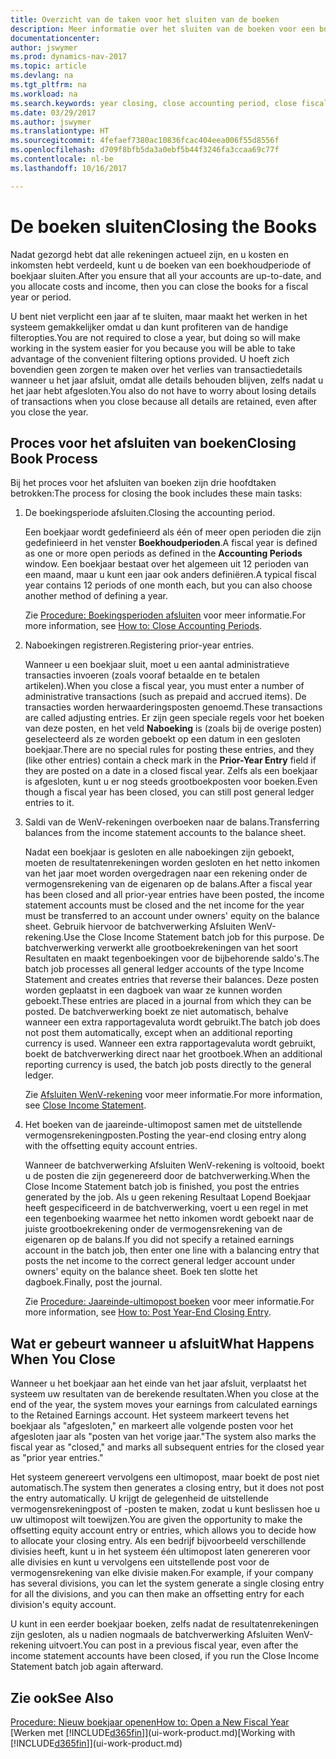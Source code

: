 ```yaml
---
title: Overzicht van de taken voor het sluiten van de boeken
description: Meer informatie over het sluiten van de boeken voor een boekjaar of -periode, en wat er gebeurt nadat u het jaareinde hebt afgesloten.
documentationcenter: 
author: jswymer
ms.prod: dynamics-nav-2017
ms.topic: article
ms.devlang: na
ms.tgt_pltfrm: na
ms.workload: na
ms.search.keywords: year closing, close accounting period, close fiscal year, bank account detailed trial balance
ms.date: 03/29/2017
ms.author: jswymer
ms.translationtype: HT
ms.sourcegitcommit: 4fefaef7380ac10836fcac404eea006f55d8556f
ms.openlocfilehash: d709f8bfb5da3a0ebf5b44f3246fa3ccaa69c77f
ms.contentlocale: nl-be
ms.lasthandoff: 10/16/2017

---
```

# <a name="closing-the-books"></a><span data-ttu-id="cdf3a-103">De boeken sluiten</span><span class="sxs-lookup"><span data-stu-id="cdf3a-103">Closing the Books</span></span>
<span data-ttu-id="cdf3a-104">Nadat gezorgd hebt dat alle rekeningen actueel zijn, en u kosten en inkomsten hebt verdeeld, kunt u de boeken van een boekhoudperiode of boekjaar sluiten.</span><span class="sxs-lookup"><span data-stu-id="cdf3a-104">After you ensure that all your accounts are up-to-date, and you allocate costs and income, then you can close the books for a fiscal year or period.</span></span>

<span data-ttu-id="cdf3a-105">U bent niet verplicht een jaar af te sluiten, maar maakt het werken in het systeem gemakkelijker omdat u dan kunt profiteren van de handige filteropties.</span><span class="sxs-lookup"><span data-stu-id="cdf3a-105">You are not required to close a year, but doing so will make working in the system easier for you because you will be able to take advantage of the convenient filtering options provided.</span></span> <span data-ttu-id="cdf3a-106">U hoeft zich bovendien geen zorgen te maken over het verlies van transactiedetails wanneer u het jaar afsluit, omdat alle details behouden blijven, zelfs nadat u het jaar hebt afgesloten.</span><span class="sxs-lookup"><span data-stu-id="cdf3a-106">You also do not have to worry about losing details of transactions when you close because all details are retained, even after you close the year.</span></span>

## <a name="closing-book-process"></a><span data-ttu-id="cdf3a-107">Proces voor het afsluiten van boeken</span><span class="sxs-lookup"><span data-stu-id="cdf3a-107">Closing Book Process</span></span>
<span data-ttu-id="cdf3a-108">Bij het proces voor het afsluiten van boeken zijn drie hoofdtaken betrokken:</span><span class="sxs-lookup"><span data-stu-id="cdf3a-108">The process for closing the book includes these main tasks:</span></span>

1. <span data-ttu-id="cdf3a-109">De boekingsperiode afsluiten.</span><span class="sxs-lookup"><span data-stu-id="cdf3a-109">Closing the accounting period.</span></span>

    <span data-ttu-id="cdf3a-110">Een boekjaar wordt gedefinieerd als één of meer open perioden die zijn gedefinieerd in het venster **Boekhoudperioden**.</span><span class="sxs-lookup"><span data-stu-id="cdf3a-110">A fiscal year is defined as one or more open periods as defined in the **Accounting Periods** window.</span></span> <span data-ttu-id="cdf3a-111">Een boekjaar bestaat over het algemeen uit 12 perioden van een maand, maar u kunt een jaar ook anders definiëren.</span><span class="sxs-lookup"><span data-stu-id="cdf3a-111">A typical fiscal year contains 12 periods of one month each, but you can also choose another method of defining a year.</span></span>

    <span data-ttu-id="cdf3a-112">Zie [Procedure: Boekingsperioden afsluiten](year-close-account-periods.md) voor meer informatie.</span><span class="sxs-lookup"><span data-stu-id="cdf3a-112">For more information, see [How to: Close Accounting Periods](year-close-account-periods.md).</span></span>
2. <span data-ttu-id="cdf3a-113">Naboekingen registreren.</span><span class="sxs-lookup"><span data-stu-id="cdf3a-113">Registering prior-year entries.</span></span>

    <span data-ttu-id="cdf3a-114">Wanneer u een boekjaar sluit, moet u een aantal administratieve transacties invoeren (zoals vooraf betaalde en te betalen artikelen).</span><span class="sxs-lookup"><span data-stu-id="cdf3a-114">When you close a fiscal year, you must enter a number of administrative transactions (such as prepaid and accrued items).</span></span> <span data-ttu-id="cdf3a-115">De transacties worden herwaarderingsposten genoemd.</span><span class="sxs-lookup"><span data-stu-id="cdf3a-115">These transactions are called adjusting entries.</span></span> <span data-ttu-id="cdf3a-116">Er zijn geen speciale regels voor het boeken van deze posten, en het veld **Naboeking** is (zoals bij de overige posten) geselecteerd als ze worden geboekt op een datum in een gesloten boekjaar.</span><span class="sxs-lookup"><span data-stu-id="cdf3a-116">There are no special rules for posting these entries, and they (like other entries) contain a check mark in the **Prior-Year Entry** field if they are posted on a date in a closed fiscal year.</span></span> <span data-ttu-id="cdf3a-117">Zelfs als een boekjaar is afgesloten, kunt u er nog steeds grootboekposten voor boeken.</span><span class="sxs-lookup"><span data-stu-id="cdf3a-117">Even though a fiscal year has been closed, you can still post general ledger entries to it.</span></span>
3. <span data-ttu-id="cdf3a-118">Saldi van de WenV-rekeningen overboeken naar de balans.</span><span class="sxs-lookup"><span data-stu-id="cdf3a-118">Transferring balances from the income statement accounts to the balance sheet.</span></span>

    <span data-ttu-id="cdf3a-119">Nadat een boekjaar is gesloten en alle naboekingen zijn geboekt, moeten de resultatenrekeningen worden gesloten en het netto inkomen van het jaar moet worden overgedragen naar een rekening onder de vermogensrekening van de eigenaren op de balans.</span><span class="sxs-lookup"><span data-stu-id="cdf3a-119">After a fiscal year has been closed and all prior-year entries have been posted, the income statement accounts must be closed and the net income for the year must be transferred to an account under owners' equity on the balance sheet.</span></span> <span data-ttu-id="cdf3a-120">Gebruik hiervoor de batchverwerking Afsluiten WenV-rekening.</span><span class="sxs-lookup"><span data-stu-id="cdf3a-120">Use the Close Income Statement batch job for this purpose.</span></span> <span data-ttu-id="cdf3a-121">De batchverwerking verwerkt alle grootboekrekeningen van het soort Resultaten en maakt tegenboekingen voor de bijbehorende saldo's.</span><span class="sxs-lookup"><span data-stu-id="cdf3a-121">The batch job processes all general ledger accounts of the type Income Statement and creates entries that reverse their balances.</span></span> <span data-ttu-id="cdf3a-122">Deze posten worden geplaatst in een dagboek van waar ze kunnen worden geboekt.</span><span class="sxs-lookup"><span data-stu-id="cdf3a-122">These entries are placed in a journal from which they can be posted.</span></span> <span data-ttu-id="cdf3a-123">De batchverwerking boekt ze niet automatisch, behalve wanneer een extra rapportagevaluta wordt gebruikt.</span><span class="sxs-lookup"><span data-stu-id="cdf3a-123">The batch job does not post them automatically, except when an additional reporting currency is used.</span></span> <span data-ttu-id="cdf3a-124">Wanneer een extra rapportagevaluta wordt gebruikt, boekt de batchverwerking direct naar het grootboek.</span><span class="sxs-lookup"><span data-stu-id="cdf3a-124">When an additional reporting currency is used, the batch job posts directly to the general ledger.</span></span>

    <span data-ttu-id="cdf3a-125">Zie [Afsluiten WenV-rekening](year-close-income-statement.md) voor meer informatie.</span><span class="sxs-lookup"><span data-stu-id="cdf3a-125">For more information, see [Close Income Statement](year-close-income-statement.md).</span></span>
4. <span data-ttu-id="cdf3a-126">Het boeken van de jaareinde-ultimopost samen met de uitstellende vermogensrekeningposten.</span><span class="sxs-lookup"><span data-stu-id="cdf3a-126">Posting the year-end closing entry along with the offsetting equity account entries.</span></span>

    <span data-ttu-id="cdf3a-127">Wanneer de batchverwerking Afsluiten WenV-rekening is voltooid, boekt u de posten die zijn gegenereerd door de batchverwerking.</span><span class="sxs-lookup"><span data-stu-id="cdf3a-127">When the Close Income Statement batch job is finished, you post the entries generated by the job.</span></span> <span data-ttu-id="cdf3a-128">Als u geen rekening Resultaat Lopend Boekjaar heeft gespecificeerd in de batchverwerking, voert u een regel in met een tegenboeking waarmee het netto inkomen wordt geboekt naar de juiste grootboekrekening onder de vermogensrekening van de eigenaren op de balans.</span><span class="sxs-lookup"><span data-stu-id="cdf3a-128">If you did not specify a retained earnings account in the batch job, then enter one line with a balancing entry that posts the net income to the correct general ledger account under owners' equity on the balance sheet.</span></span> <span data-ttu-id="cdf3a-129">Boek ten slotte het dagboek.</span><span class="sxs-lookup"><span data-stu-id="cdf3a-129">Finally, post the journal.</span></span>

    <span data-ttu-id="cdf3a-130">Zie [Procedure: Jaareinde-ultimopost boeken](year-how-post-year-end-close-entry.md) voor meer informatie.</span><span class="sxs-lookup"><span data-stu-id="cdf3a-130">For more information, see [How to: Post Year-End Closing Entry](year-how-post-year-end-close-entry.md).</span></span>

## <a name="what-happens-when-you-close"></a><span data-ttu-id="cdf3a-131">Wat er gebeurt wanneer u afsluit</span><span class="sxs-lookup"><span data-stu-id="cdf3a-131">What Happens When You Close</span></span>
<span data-ttu-id="cdf3a-132">Wanneer u het boekjaar aan het einde van het jaar afsluit, verplaatst het systeem uw resultaten van de berekende resultaten.</span><span class="sxs-lookup"><span data-stu-id="cdf3a-132">When you close at the end of the year, the system moves your earnings from calculated earnings to the Retained Earnings account.</span></span> <span data-ttu-id="cdf3a-133">Het systeem markeert tevens het boekjaar als "afgesloten," en markeert alle volgende posten voor het afgesloten jaar als "posten van het vorige jaar."</span><span class="sxs-lookup"><span data-stu-id="cdf3a-133">The system also marks the fiscal year as "closed," and marks all subsequent entries for the closed year as "prior year entries."</span></span>

<span data-ttu-id="cdf3a-134">Het systeem genereert vervolgens een ultimopost, maar boekt de post niet automatisch.</span><span class="sxs-lookup"><span data-stu-id="cdf3a-134">The system then generates a closing entry, but it does not post the entry automatically.</span></span> <span data-ttu-id="cdf3a-135">U krijgt de gelegenheid de uitstellende vermogensrekeningpost of -posten te maken, zodat u kunt beslissen hoe u uw ultimopost wilt toewijzen.</span><span class="sxs-lookup"><span data-stu-id="cdf3a-135">You are given the opportunity to make the offsetting equity account entry or entries, which allows you to decide how to allocate your closing entry.</span></span> <span data-ttu-id="cdf3a-136">Als een bedrijf bijvoorbeeld verschillende divisies heeft, kunt u in het systeem één ultimopost laten genereren voor alle divisies en kunt u vervolgens een uitstellende post voor de vermogensrekening van elke divisie maken.</span><span class="sxs-lookup"><span data-stu-id="cdf3a-136">For example, if your company has several divisions, you can let the system generate a single closing entry for all the divisions, and you can then make an offsetting entry for each division's equity account.</span></span>

<span data-ttu-id="cdf3a-137">U kunt in een eerder boekjaar boeken, zelfs nadat de resultatenrekeningen zijn gesloten, als u nadien nogmaals de batchverwerking Afsluiten WenV-rekening uitvoert.</span><span class="sxs-lookup"><span data-stu-id="cdf3a-137">You can post in a previous fiscal year, even after the income statement accounts have been closed, if you run the Close Income Statement batch job again afterward.</span></span>

## <a name="see-also"></a><span data-ttu-id="cdf3a-138">Zie ook</span><span class="sxs-lookup"><span data-stu-id="cdf3a-138">See Also</span></span>
[<span data-ttu-id="cdf3a-139">Procedure: Nieuw boekjaar openen</span><span class="sxs-lookup"><span data-stu-id="cdf3a-139">How to: Open a New Fiscal Year</span></span>](finance-how-open-new-fiscal-year.md)  
<span data-ttu-id="cdf3a-140">[Werken met [!INCLUDE[d365fin](includes/d365fin_md.md)]](ui-work-product.md)</span><span class="sxs-lookup"><span data-stu-id="cdf3a-140">[Working with [!INCLUDE[d365fin](includes/d365fin_md.md)]](ui-work-product.md)</span></span>

